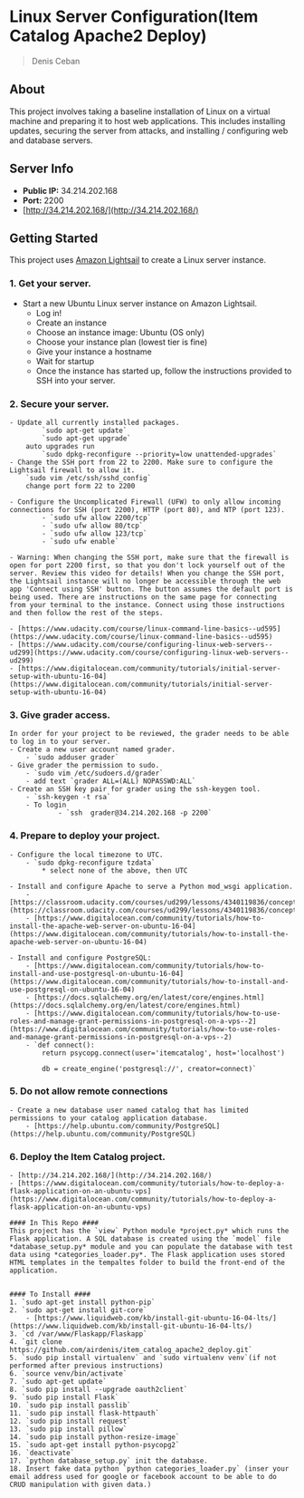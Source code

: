 # Linux Server Configuration(Item Catalog Apache2 Deploy)
> Denis Ceban

## About ##
This project involves taking a baseline installation of Linux on a virtual machine and preparing it to host web applications. This includes installing updates, securing the server from attacks, and installing / configuring web and database servers.

## Server Info ##
- **Public IP:** 34.214.202.168
- **Port:** 2200
- [http://34.214.202.168/](http://34.214.202.168/)

## Getting Started ##
This project uses [Amazon Lightsail](https://amazonlightsail.com/) to create a Linux server instance.

### 1. Get your server. ###
- Start a new Ubuntu Linux server instance on Amazon Lightsail. 
    - Log in!
    - Create an instance
    - Choose an instance image: Ubuntu (OS only)
    - Choose your instance plan (lowest tier is fine)
    - Give your instance a hostname
    - Wait for startup
    - Once the instance has started up, follow the instructions provided to SSH into your server.

### 2. Secure your server. ###
    - Update all currently installed packages.
            `sudo apt-get update`
            `sudo apt-get upgrade`
        auto upgrades run
            `sudo dpkg-reconfigure --priority=low unattended-upgrades`
    - Change the SSH port from 22 to 2200. Make sure to configure the Lightsail firewall to allow it.
        `sudo vim /etc/ssh/sshd_config`
        change port form 22 to 2200
        
    - Configure the Uncomplicated Firewall (UFW) to only allow incoming connections for SSH (port 2200), HTTP (port 80), and NTP (port 123).
            - `sudo ufw allow 2200/tcp`
            - `sudo ufw allow 80/tcp`
            - `sudo ufw allow 123/tcp`
            - `sudo ufw enable`

    - Warning: When changing the SSH port, make sure that the firewall is open for port 2200 first, so that you don't lock yourself out of the server. Review this video for details! When you change the SSH port, the Lightsail instance will no longer be accessible through the web app 'Connect using SSH' button. The button assumes the default port is being used. There are instructions on the same page for connecting from your terminal to the instance. Connect using those instructions and then follow the rest of the steps.

    - [https://www.udacity.com/course/linux-command-line-basics--ud595](https://www.udacity.com/course/linux-command-line-basics--ud595)
    - [https://www.udacity.com/course/configuring-linux-web-servers--ud299](https://www.udacity.com/course/configuring-linux-web-servers--ud299)
    - [https://www.digitalocean.com/community/tutorials/initial-server-setup-with-ubuntu-16-04](https://www.digitalocean.com/community/tutorials/initial-server-setup-with-ubuntu-16-04)

### 3. Give grader access. ###
    In order for your project to be reviewed, the grader needs to be able to log in to your server.
    - Create a new user account named grader.
        - `sudo adduser grader`
    - Give grader the permission to sudo.
        - `sudo vim /etc/sudoers.d/grader`
        - add text `grader ALL=(ALL) NOPASSWD:ALL`
    - Create an SSH key pair for grader using the ssh-keygen tool.
        - `ssh-keygen -t rsa`
        - To login
                - `ssh  grader@34.214.202.168 -p 2200`

### 4. Prepare to deploy your project. ###
    - Configure the local timezone to UTC.
        - `sudo dpkg-reconfigure tzdata`
            * select none of the above, then UTC
            
    - Install and configure Apache to serve a Python mod_wsgi application.
        - [https://classroom.udacity.com/courses/ud299/lessons/4340119836/concepts/48065785530923](https://classroom.udacity.com/courses/ud299/lessons/4340119836/concepts/48065785530923)
        - [https://www.digitalocean.com/community/tutorials/how-to-install-the-apache-web-server-on-ubuntu-16-04](https://www.digitalocean.com/community/tutorials/how-to-install-the-apache-web-server-on-ubuntu-16-04)

    - Install and configure PostgreSQL:
        - [https://www.digitalocean.com/community/tutorials/how-to-install-and-use-postgresql-on-ubuntu-16-04](https://www.digitalocean.com/community/tutorials/how-to-install-and-use-postgresql-on-ubuntu-16-04)
        - [https://docs.sqlalchemy.org/en/latest/core/engines.html](https://docs.sqlalchemy.org/en/latest/core/engines.html)
        - [https://www.digitalocean.com/community/tutorials/how-to-use-roles-and-manage-grant-permissions-in-postgresql-on-a-vps--2](https://www.digitalocean.com/community/tutorials/how-to-use-roles-and-manage-grant-permissions-in-postgresql-on-a-vps--2)
        - `def connect():
            return psycopg.connect(user='itemcatalog', host='localhost')

            db = create_engine('postgresql://', creator=connect)`

### 5. Do not allow remote connections ###
    - Create a new database user named catalog that has limited permissions to your catalog application database.
        - [https://help.ubuntu.com/community/PostgreSQL](https://help.ubuntu.com/community/PostgreSQL)

### 6. Deploy the Item Catalog project. ###
    - [http://34.214.202.168/](http://34.214.202.168/)
    - [https://www.digitalocean.com/community/tutorials/how-to-deploy-a-flask-application-on-an-ubuntu-vps](https://www.digitalocean.com/community/tutorials/how-to-deploy-a-flask-application-on-an-ubuntu-vps)
    
    #### In This Repo ####
    This project has the `view` Python module *project.py* which runs the Flask application. A SQL database is created using the `model` file *database_setup.py* module and you can populate the database with test data using *categories_loader.py*. The Flask application uses stored HTML templates in the tempaltes folder to build the front-end of the application.


    #### To Install ####
    1. `sudo apt-get install python-pip`
    2. `sudo apt-get install git-core`
        - [https://www.liquidweb.com/kb/install-git-ubuntu-16-04-lts/](https://www.liquidweb.com/kb/install-git-ubuntu-16-04-lts/)
    3. `cd /var/www/Flaskapp/Flaskapp`
    4. `git clone https://github.com/airdenis/item_catalog_apache2_deploy.git`
    5. `sudo pip install virtualenv` and `sudo virtualenv venv`(if not performed after previous instructions)
    6. `source venv/bin/activate`
    7. `sudo apt-get update`
    8. `sudo pip install --upgrade oauth2client`
    9. `sudo pip install Flask`
    10. `sudo pip install passlib`
    11. `sudo pip install flask-httpauth`
    12. `sudo pip install request`
    13. `sudo pip install pillow`
    14. `sudo pip install python-resize-image`
    15. `sudo apt-get install python-psycopg2`
    16. `deactivate`
    17. `python database_setup.py` init the database.
    18. Insert fake data python `python categories_loader.py` (inser your email address used for google or facebook account to be able to do CRUD manipulation with given data.)


